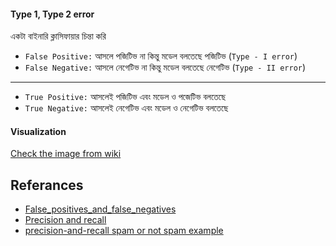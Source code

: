 #### Type 1, Type 2 error

একটা বাইনারি ক্লাসিফায়ার চিন্তা করি 


- `False Positive:` আসলে পজিটিভ না কিন্তু মডেল বলতেছে পজিটিভ (`Type - I error`)
- `False Negative:` আসলে নেগেটিভ না কিন্তু মডেল বলতেছে নেগেটিভ (`Type - II error`)

--- 

- `True Positive:` আসলেই পজিটিভ এবং মডেল ও পজেটিভ বলতেছে 
- `True Negative:` আসলেই নেগেটিভ এবং মডেল ও নেগেটিভ বলতেছে 

#### Visualization
[Check the image from wiki](https://en.wikipedia.org/wiki/Precision_and_recall#/media/File:Precisionrecall.svg)

## Referances
- [False_positives_and_false_negatives](https://en.wikipedia.org/wiki/False_positives_and_false_negatives)
- [Precision and recall](https://en.wikipedia.org/wiki/Precision_and_recall)
- [precision-and-recall spam or not spam example](https://developers.google.com/machine-learning/crash-course/classification/precision-and-recall)
